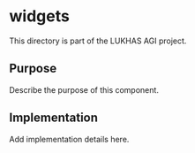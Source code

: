 # widgets

This directory is part of the LUKHAS AGI project.

## Purpose
Describe the purpose of this component.

## Implementation
Add implementation details here.

